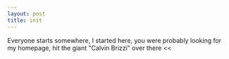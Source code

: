 ```yaml
---
layout: post
title: init
---
```


Everyone starts somewhere, I started here, you were probably looking for my homepage, hit the giant "Calvin Brizzi" over there <<

